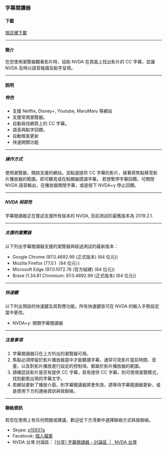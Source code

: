 ### 字幕閱讀器

#### 下載
[按這裡下載](https://drive.google.com/open?id=1VGymtE6EE0um0Gr7PASwR1Xk6-UCS9PL&authuser=maxe%40mail.batol.net&usp=drive_fs)

---

#### 簡介

在您使用瀏覽器觀看影片時，協助 NVDA 在頁面上找出影片的 CC 字幕，並讓 NVDA 及時以語音報讀及點字呈現。

---

#### 說明

##### 特色

* 支援 Netflix, Disney+, Youtube, MaruMaru 等網站
* 支援常用瀏覽器。
* 自動尋找網頁上的 CC 字幕。
* 語音與點字回饋。
* 自動檢查更新
* 快速開關功能

---

##### 操作方式

使用瀏覽器，開啟支援的網站，並點選提供 CC 字幕的影片，接著將焦點移至影片播放器的範圍，即可聽見或在點顯器摸讀字幕。
若想暫停字幕回饋，可關閉 NVDA 語音輸出，在播放器關閉字幕，或是按下 NVDA+y 停止回饋。

---

##### NVDA 相容性

字幕閱讀器正在嘗試支援所有版本的 NVDA, 目前測試的最舊版本為 2019.2.1. 

---

##### 支援的瀏覽器
以下列出字幕閱讀器支援的瀏覽器與經過測試的最新版本：

* Google Chrome (97.0.4692.99 (正式版本) (64 位元))
* Mozilla Firefox (77.0.1（64 位元）)
* Microsoft Edge (97.0.1072.76 (官方組建) (64 位元))
* Brave (1.34.81 Chromium: 97.0.4692.99 (正式版本) (64 位元))

---

##### 快速鍵
以下列出預設的快速鍵及其對應功能，所有快速鍵皆可在 NVDA 的輸入手勢設定當中更改。

* NVDA+y: 開關字幕閱讀器

---

##### 注意事項

1. 字幕閱讀器只在上方列出的瀏覽器可用。
2. 焦點必須停留於影片播放器當中才能聽讀字幕，通常可見影片當前時間、音量，以及對影片播放進行設定的控制項，都屬於影片播放器的範圍。
3. 請確認該影片是否有提供 CC 字幕，若有提供 CC 字幕，則可使用瀏覽模式，找到動態出現的字幕文字。
4. 若網站更新了播放介面，則字幕閱讀器將會失效，請等待字幕閱讀器更新，或是使用下方的連絡資訊與我聯絡。

---

#### 聯絡資訊
若您在使用上有任何問題或建議，歡迎從下方清單中選擇聯絡方式與我聯絡。

* Skype:
[p15937a](https://join.skype.com/invite/VnIdifjym1OR)
* Facebook:
[個人檔案](https://m.facebook.com/profile.php?id=100002631752665&refid=46&ref=content_filter&__xts__[0]=12.%7B%22browse_result_type%22%3A%22browse_type_user%22%2C%22click_type%22%3A%22result%22%2C%22module_result_position%22%3A0%2C%22module_role%22%3A%22ENTITY_USER%22%2C%22result_id%22%3A100002631752665%2C%22session_id%22%3A%222108b07c-e391-4921-aaa7-474a90634d73%22%2C%22unit_id%22%3A%22mtouch_bem_res%3A30287062e76b81d229366f24878df5b4%22%2C%22unit_id_click_type%22%3A%22graph_search_results_item_in_module_tapped%22%2C%22unit_id_result_id%22%3A100002631752665%7D)
* NVDA 台灣 討論區：
[[分享] 字幕閱讀器 - 討論區  |   NVDA 台灣](https://www.nvda.tw/discussion/ui=2005603400tm=1964947895)
